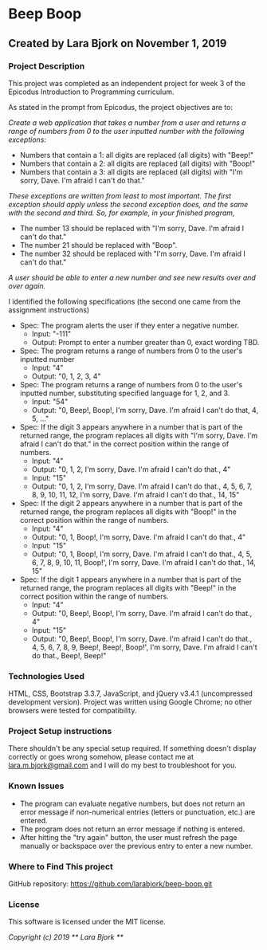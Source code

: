 # Beep Boop

## Created by Lara Bjork on November 1, 2019

### Project Description
This project was completed as an independent project for week 3 of the Epicodus Introduction to Programming curriculum.

As stated in the prompt from Epicodus, the project objectives are to:

_Create a web application that takes a number from a user and returns a range of numbers from 0 to the user inputted number with the following exceptions:_

* Numbers that contain a 1: all digits are replaced (all digits) with "Beep!"
* Numbers that contain a 2: all digits are replaced (all digits) with "Boop!"
* Numbers that contain a 3: all digits are replaced (all digits) with "I'm sorry, Dave. I'm afraid I can't do that."

_These exceptions are written from least to most important. The first exception should apply unless the second exception does, and the same with the second and third. So, for example, in your finished program,_

* The number 13 should be replaced with "I'm sorry, Dave. I'm afraid I can't do that."
* The number 21 should be replaced with "Boop".
* The number 32 should be replaced with "I'm sorry, Dave. I'm afraid I can't do that."

_A user should be able to enter a new number and see new results over and over again._

I identified the following specifications (the second one came from the assignment instructions)
* Spec: The program alerts the user if they enter a negative number.
    * Input: "-111"
    * Output: Prompt to enter a number greater than 0, exact wording TBD.
* Spec: The program returns a range of numbers from 0 to the user's inputted number
    * Input: "4"
    * Output: "0, 1, 2, 3, 4"
* Spec: The program returns a range of numbers from 0 to the user's inputted number, substituting specified language for 1, 2, and 3.
    * Input: "54"
    * Output: "0, Beep!, Boop!, I'm sorry, Dave. I'm afraid I can't do that, 4, 5, ..."  
* Spec: If the digit 3 appears anywhere in a number that is part of the returned range, the program replaces all digits with "I'm sorry, Dave. I'm afraid I can't do that." in the correct position within the range of numbers.
    * Input: "4"
    * Output: "0, 1, 2, I'm sorry, Dave. I'm afraid I can't do that., 4"
    * Input: "15"
    * Output: "0, 1, 2, I'm sorry, Dave. I'm afraid I can't do that., 4, 5, 6, 7, 8, 9, 10, 11, 12, I'm sorry, Dave. I'm afraid I can't do that., 14, 15"
* Spec: If the digit 2 appears anywhere in a number that is part of the returned range, the program replaces all digits with "Boop!" in the correct position within the range of numbers.
    * Input: "4"
    * Output: "0, 1, Boop!, I'm sorry, Dave. I'm afraid I can't do that., 4"
    * Input: "15"
    * Output: "0, 1, Boop!, I'm sorry, Dave. I'm afraid I can't do that., 4, 5, 6, 7, 8, 9, 10, 11, Boop!', I'm sorry, Dave. I'm afraid I can't do that., 14, 15"    
* Spec: If the digit 1 appears anywhere in a number that is part of the returned range, the program replaces all digits with "Beep!" in the correct position within the range of numbers.
    * Input: "4"
    * Output: "0, Beep!, Boop!, I'm sorry, Dave. I'm afraid I can't do that., 4"
    * Input: "15"
    * Output: "0, Beep!, Boop!, I'm sorry, Dave. I'm afraid I can't do that., 4, 5, 6, 7, 8, 9, Beep!, Beep!, Boop!', I'm sorry, Dave. I'm afraid I can't do that., Beep!, Beep!"   

### Technologies Used
HTML, CSS, Bootstrap 3.3.7, JavaScript, and jQuery v3.4.1 (uncompressed development version).
Project was written using Google Chrome; no other browsers were tested for compatibility.

### Project Setup instructions
There shouldn't be any special setup required. If something doesn't display correctly or goes wrong somehow, please contact me at  <lara.m.bjork@gmail.com> and I will do my best to troubleshoot for you.

### Known Issues
* The program can evaluate negative numbers, but does not return an error message if non-numerical entries (letters or punctuation, etc.) are entered.
* The program does not return an error message if nothing is entered.
* After hitting the "try again" button, the user must refresh the page manually or backspace over the previous entry to enter a new number.


### Where to Find This project
GitHub repository: https://github.com/larabjork/beep-boop.git


### License
This software is licensed under the MIT license.

_Copyright (c) 2019 **  Lara Bjork **_
